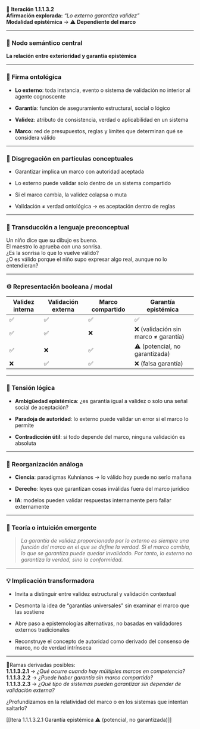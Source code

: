 🔁 **Iteración 1.1.1.3.2**  
**Afirmación explorada:** _“Lo externo garantiza validez”_  
**Modalidad epistémica** → ⚠️ **Dependiente del marco**

---

### 🧷 Nodo semántico central

**La relación entre exterioridad y garantía epistémica**

---

### 🧬 Firma ontológica

- **Lo externo**: toda instancia, evento o sistema de validación no interior al agente cognoscente
    
- **Garantía**: función de aseguramiento estructural, social o lógico
    
- **Validez**: atributo de consistencia, verdad o aplicabilidad en un sistema
    
- **Marco**: red de presupuestos, reglas y límites que determinan qué se considera válido
    

---

### 🧩 Disgregación en partículas conceptuales

- Garantizar implica un marco con autoridad aceptada
    
- Lo externo puede validar solo dentro de un sistema compartido
    
- Si el marco cambia, la validez colapsa o muta
    
- Validación ≠ verdad ontológica → es aceptación dentro de reglas
    

---

### 🧒 Transducción a lenguaje preconceptual

Un niño dice que su dibujo es bueno.  
El maestro lo aprueba con una sonrisa.  
¿Es la sonrisa lo que lo vuelve válido?  
¿O es válido porque el niño supo expresar algo real, aunque no lo entendieran?

---

### ⚙️ Representación booleana / modal

| Validez interna | Validación externa | Marco compartido | Garantía epistémica                 |
| --------------- | ------------------ | ---------------- | ----------------------------------- |
| ✅               | ✅                  | ✅                | ✅                                   |
| ✅               | ✅                  | ❌                | ❌ (validación sin marco ≠ garantía) |
| ✅               | ❌                  | ✅                | ⚠️ (potencial, no garantizada)      |
| ❌               | ✅                  | ✅                | ❌ (falsa garantía)                  |

---

### 🧠 Tensión lógica

- **Ambigüedad epistémica**: ¿es garantía igual a validez o solo una señal social de aceptación?
    
- **Paradoja de autoridad**: lo externo puede validar un error si el marco lo permite
    
- **Contradicción útil**: si todo depende del marco, ninguna validación es absoluta
    

---

### 🔄 Reorganización análoga

- **Ciencia**: paradigmas Kuhnianos → lo válido hoy puede no serlo mañana
    
- **Derecho**: leyes que garantizan cosas inválidas fuera del marco jurídico
    
- **IA**: modelos pueden validar respuestas internamente pero fallar externamente
    

---

### 🌌 Teoría o intuición emergente

> _La garantía de validez proporcionada por lo externo es siempre una función del marco en el que se define la verdad. Si el marco cambia, lo que se garantiza puede quedar invalidado. Por tanto, lo externo no garantiza la verdad, sino la conformidad._

---

### 💡 Implicación transformadora

- Invita a distinguir entre validez estructural y validación contextual
    
- Desmonta la idea de “garantías universales” sin examinar el marco que las sostiene
    
- Abre paso a epistemologías alternativas, no basadas en validadores externos tradicionales
    
- Reconstruye el concepto de autoridad como derivado del consenso de marco, no de verdad intrínseca
    

---

📍Ramas derivadas posibles:  
**1.1.1.3.2.1** → _¿Qué ocurre cuando hay múltiples marcos en competencia?_  
**1.1.1.3.2.2** → _¿Puede haber garantía sin marco compartido?_  
**1.1.1.3.2.3** → _¿Qué tipo de sistemas pueden garantizar sin depender de validación externa?_

¿Profundizamos en la relatividad del marco o en los sistemas que intentan saltarlo?

[[Itera 1.1.1.3.2.1 Garantía epistémica ⚠️ (potencial, no garantizada)]]